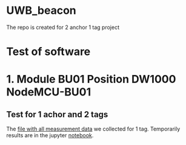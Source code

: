 # UWB_beacon
The repo is created for 2 anchor 1 tag project

# Test of software
# 1. Module BU01 Position DW1000 NodeMCU-BU01
## Test for 1 achor and 2 tags
The [file with all measurement data](2_tags_1_anchor_measurements) we collected for 1 tag. Temporarily results are in the jupyter [notebook](UWB_change_of_precision.ipynb).
